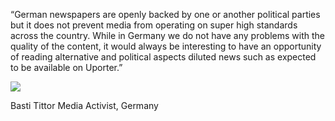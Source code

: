 “German newspapers are openly backed by one or another political parties but it does not prevent media from operating on super high standards across the country. While in Germany we do not have any problems with the quality of the content, it would always be interesting to have an opportunity of reading alternative and political aspects diluted news such as expected to be available on Uporter.”

<div class="user">
	<img src="{{site.baseurl}}/reviews/item-img2.jpg">
    <p><span>Basti Tittor</span> Media Activist, Germany </p>
 </div>

